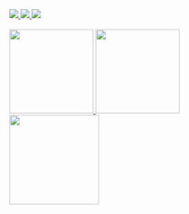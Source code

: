<!--
### Hi there 👋

- 🔭 I’m currently working on ...
- 🌱 I’m currently learning ...
- 👯 I’m looking to collaborate on ...
- 🤔 I’m looking for help with ...
- 💬 Ask me about ...
- 📫 How to reach me: ...
- ⚡ Fun fact: ...
-->

<div>
  <a href="mailto:cadu_gold@hotmail.com" ><img src="https://img.shields.io/badge/Gmail-D14836?style=for-the-badge&logo=gmail&logoColor=white"/>
  <a href="https://www.linkedin.com/in/eduastra" > <img src="https://img.shields.io/badge/LinkedIn-0077B5?style=for-the-badge&logo=linkedin&logoColor=white"/>
  <a href="#" > <img src="https://img.shields.io/badge/Linux-FCC624?style=for-the-badge&logo=linux&logoColor=black"/>
</div>
    
<br />

<div>
  <img height="150em" src="https://github-readme-stats.vercel.app/api?username=eduastra&show_icons=true&theme=tokyonight&count_private=true&hide=contribs"/>
  <img height="150em" src="https://github-readme-stats.vercel.app/api/top-langs/?username=eug&layout=compact&hide=matlab,css,html&theme=tokyonight"/>
</div>

<img height="160em" src="https://github.com/eug/eug/blob/output/github-contribution-grid-snake.svg"/>
